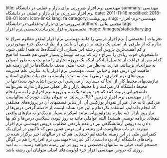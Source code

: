 title: مهندسی نرم افزار  ضرورتی برای بازار و غفلتی در دانشگاه
summary: مهندسی نرم افزار  ضرورتی برای بازار و غفلتی در دانشگاه
date: 2011-11-16
modified: 2018-08-01
icon:  icon-link2
lang: fa
category: روزنوشت
slug: مهندسی-نرم-افزار-ضرورتی-برای-بازار-و-غفلتی-در-دانشگاه
authors: مجتبی بنائی
tags: تخصصی‌نرم‌افزار,تجربیات,تخصصی,نرم افزار
image: /images/static/diary.jpg

s: تجربیات | تخصصی | نرم افزار درسی را مانند مهندسی نرم افزار اینقدر مظلوم سراغ ندارم که از طرفی بار اصلی یک رشته بر دوش آن باشد و از طرف دیگر جزء مهجور‌ترین و کم اهمیت‌ترین دروس این رشته (در بسیاری از دانشگاه‌ها نه همه) تلقی شود.  دانشجویان خوب زیادی را سراغ دارم که برنامه نویسان بسیار خوبی هم هستند اما هیچ کدام پس از فراغت از تحصیل آمادگی اینکه یک پروژه تجاری را مدیریت و به طور اصولی به سرانجام برسانند، ندارند.  به نظر من علت اصلی ضعف دانشگاه‌ها در این زمینه هم ماهیت این درس مهم و حیاتی است. مهندسی نرم افزار یا به عبارتی علم مدیریت پروژه‌های نرم افزاری، درسی است به شدت وابسته به تجربیات تجاری استاد و نیازمندیهای محیط کار.  از آنجا که بسیاری از مدرسین این درس (شاید خود بنده) تنها در محیط دانشگاه کار می‌کنند و با محیط بازار و کار عملی سروکار ندارند نمی‌توانند دانشجویانی تربیت کنند که خود بتوانند یک تیم و پروژه نرم افزاری را به سرانجام برسانند.   به عنوان مثال، خودم که سالهاست RUP را در مهندسی نرم افزار تدریس می‌کنم، تا به حال غیر از نمودار یوزکیس آن، از سایر قسمتهای آن در پروژه‌های مختلفی که انجام داده‌ایم، استفاده نکرده‌ام و این خود نشانه ایست از فاصله گرفتن درس‌ها از نیاز روز بازار. (به نظرم متدولوژیهایی مانند اسکرام بسیار نزدیک‌تر به نیازهای واقعی تیم‌های برنامه نویسی هستند)  البته عواملی مانند به روز نبودن سیلابس درس‌ها و کم بها دادن به دروس آزمایشگاهی نیز در عدم بازدهی مطلوب دروس مهندسی نرم افزار موثرند.  در باب مظلومیت این رشته و این درس همین بس که تاکنون در ایران یک کنفرانس ملی در این زمینه نداشته‌ایم (چندتایی هم که در سالهای اخیر برگزار شده در واحدهای دانشگاه آزاد بوده است).  اگر عبارت «مهندسی نرم افزار» را هم در گوگل جستجو کنید، خیلی به سایتهای تخصصی و به روز در این زمینه نخواهید رسید....  به امید روزی که دروس مهندسی افزار جزء اولویت‌های اصلی متولیان این رشته باشد.